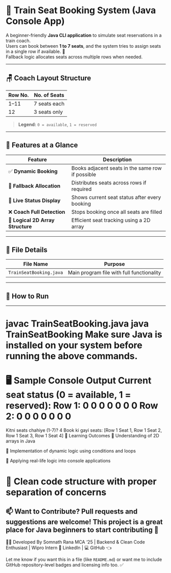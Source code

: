 # 🚆 Train Seat Booking System (Java Console App)

A beginner-friendly **Java CLI application** to simulate seat reservations in a train coach.  
Users can book between **1 to 7 seats**, and the system tries to assign seats in a single row if available. 🎫  
Fallback logic allocates seats across multiple rows when needed.

---

## 🪑 Coach Layout Structure

| Row No. | No. of Seats |
|---------|--------------|
| 1–11    | 7 seats each |
| 12      | 3 seats only |

> **Legend:** `0 = available`, `1 = reserved`

---

## 🔧 Features at a Glance

| Feature                                | Description                                                                 |
|----------------------------------------|-----------------------------------------------------------------------------|
| ✅ **Dynamic Booking**                | Books adjacent seats in the same row if possible                            |
| 🔄 **Fallback Allocation**            | Distributes seats across rows if required                                   |
| 🧾 **Live Status Display**            | Shows current seat status after every booking                               |
| ❌ **Coach Full Detection**           | Stops booking once all seats are filled                                     |
| 🧠 **Logical 2D Array Structure**     | Efficient seat tracking using a 2D array                                    |

---

## 📂 File Details

| File Name              | Purpose                                  |
|------------------------|------------------------------------------|
| `TrainSeatBooking.java`| Main program file with full functionality|

---

## 🚀 How to Run
--------------------------------------------------
javac TrainSeatBooking.java
java TrainSeatBooking
Make sure Java is installed on your system before running the above commands.
===================================================
🖥️ Sample Console Output
Current seat status (0 = available, 1 = reserved):
Row 1: 0 0 0 0 0 0 0 
Row 2: 0 0 0 0 0 0 0 
==================================================
Kitni seats chahiye (1-7)? 4
Book ki gayi seats: [Row 1 Seat 1, Row 1 Seat 2, Row 1 Seat 3, Row 1 Seat 4]
📌 Learning Outcomes
🧩 Understanding of 2D arrays in Java

🤖 Implementation of dynamic logic using conditions and loops

🧠 Applying real-life logic into console applications

🧼 Clean code structure with proper separation of concerns
===========================================================
📫 Want to Contribute?
Pull requests and suggestions are welcome!
This project is a great place for Java beginners to start contributing 🚀
----------------------------------------------------------------------
🙋‍♂️ Developed By
Somnath Rana
MCA ‘25 | Backend & Clean Code Enthusiast | Wipro Intern
🔗 LinkedIn | 💻 GitHub  👈


Let me know if you want this in a file (like `README.md`) or want me to include GitHub repository-level badges and licensing info too. ✅

